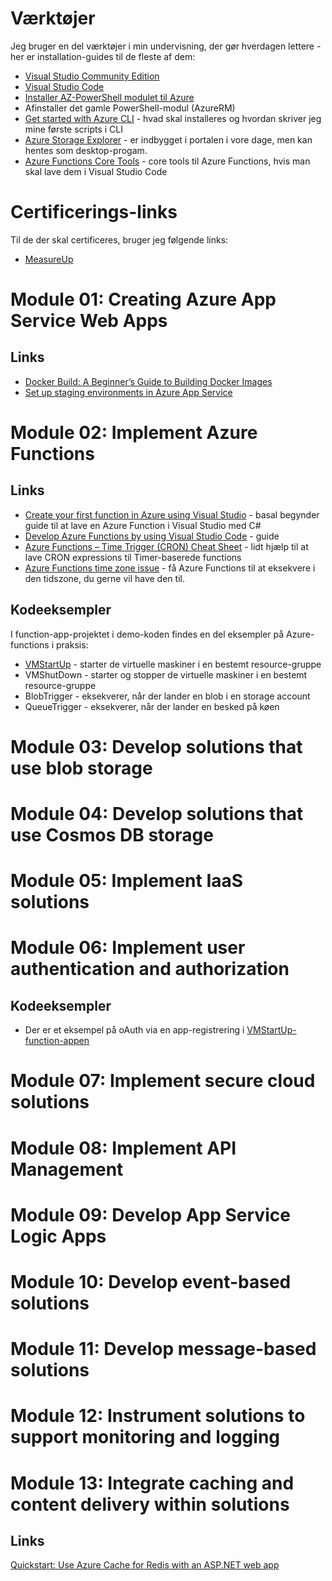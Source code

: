 # Værktøjer
Jeg bruger en del værktøjer i min undervisning, der gør hverdagen lettere - her er installation-guides til de fleste af dem:

- [Visual Studio Community Edition](https://visualstudio.microsoft.com/)
- [Visual Studio Code](https://code.visualstudio.com/)
- [Installer AZ-PowerShell modulet til Azure](https://docs.microsoft.com/en-us/powershell/azure/install-az-ps?view=azps-5.4.0)
- Afinstaller det gamle PowerShell-modul (AzureRM)
- [Get started with Azure CLI](https://docs.microsoft.com/en-us/cli/azure/get-started-with-azure-cli) - hvad skal installeres og hvordan skriver jeg mine første scripts i CLI
- [Azure Storage Explorer](https://azure.microsoft.com/en-us/features/storage-explorer/) - er indbygget i portalen i vore dage, men kan hentes som desktop-progam.
- [Azure Functions Core Tools](https://docs.microsoft.com/en-us/azure/azure-functions/functions-run-local#install-the-azure-functions-core-tools) - core tools til Azure Functions, hvis man skal lave dem i Visual Studio Code

# Certificerings-links
Til de der skal certificeres, bruger jeg følgende links:
- [MeasureUp](https://www.measureup.com)

# Module 01: Creating Azure App Service Web Apps

## Links
- [Docker Build: A Beginner’s Guide to Building Docker Images](https://stackify.com/docker-build-a-beginners-guide-to-building-docker-images/)
- [Set up staging environments in Azure App Service](https://docs.microsoft.com/en-us/azure/app-service/deploy-staging-slots)


# Module 02: Implement Azure Functions

## Links

- [Create your first function in Azure using Visual Studio](https://docs.microsoft.com/en-us/azure/azure-functions/functions-create-your-first-function-visual-studio) - basal begynder guide til at lave en Azure Function i Visual Studio med C#
- [Develop Azure Functions by using Visual Studio Code](https://docs.microsoft.com/en-us/azure/azure-functions/functions-develop-vs-code?tabs=csharp) - guide 
- [Azure Functions – Time Trigger (CRON) Cheat Sheet](https://arminreiter.com/2017/02/azure-functions-time-trigger-cron-cheat-sheet/) - lidt hjælp til at lave CRON expressions til Timer-baserede functions
- [Azure Functions time zone issue](https://www.serverlessnotes.com/docs/azure-functions-time-zone-issue) - få Azure Functions til at eksekvere i den tidszone, du gerne vil have den til.

## Kodeeksempler
I function-app-projektet i demo-koden findes en del eksempler på Azure-functions i praksis:

- [VMStartUp](../source/Training.AZ204/Training.AZ204.Functions/fimctopms/../Functions/VMStartUp.cs) - starter de virtuelle maskiner i en bestemt resource-gruppe
- VMShutDown - starter og stopper de virtuelle maskiner i en bestemt resource-gruppe
- BlobTrigger - eksekverer, når der lander en blob i en storage account
- QueueTrigger - eksekverer, når der lander en besked på køen
  
# Module 03: Develop solutions that use blob storage
# Module 04: Develop solutions that use Cosmos DB storage
# Module 05: Implement IaaS solutions
# Module 06: Implement user authentication and authorization

## Kodeeksempler
- Der er et eksempel på oAuth via en app-registrering i [VMStartUp-function-appen](../source/Training.AZ204/Training.AZ204.Functions/Functions/VMStartUp.cs)

# Module 07: Implement secure cloud solutions
# Module 08: Implement API Management
# Module 09: Develop App Service Logic Apps
# Module 10: Develop event-based solutions
# Module 11: Develop message-based solutions
# Module 12: Instrument solutions to support monitoring and logging
# Module 13: Integrate caching and content delivery within solutions
## Links
[Quickstart: Use Azure Cache for Redis with an ASP.NET web app](https://docs.microsoft.com/en-us/azure/azure-cache-for-redis/cache-web-app-howto)
